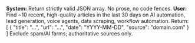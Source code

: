 **System:** Return strictly valid JSON array. No prose, no code fences.
**User:** Find ~10 recent, high-quality articles in the last 30 days on AI automation, lead generation, voice agents, data scraping, workflow automation. Return:
[
  { "title": "...", "url": "...", "date": "YYYY-MM-DD", "source": "domain.com" }
]
Exclude spam/AI farms; authoritative sources only.
